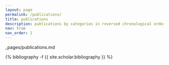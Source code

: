 ```yaml
---
layout: page
permalink: /publications/
title: publications
description: publications by categories in reversed chronological order. generated by jekyll-scholar.
nav: true
nav_order: 1
---
```

_pages/publications.md
<div class="publications">

{% bibliography -f {{ site.scholar.bibliography }} %}

</div>
